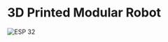 # 3D Printed Modular Robot

![ESP 32](https://img.shields.io/endpoint?url=https://www.espressif.com/en/products/socs/esp32&style=flat?labelColor=blue)
